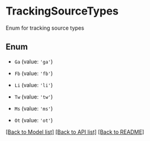 # TrackingSourceTypes

Enum for tracking source types

## Enum

* `Ga` (value: `'ga'`)

* `Fb` (value: `'fb'`)

* `Li` (value: `'li'`)

* `Tw` (value: `'tw'`)

* `Ms` (value: `'ms'`)

* `Ot` (value: `'ot'`)

[[Back to Model list]](../README.md#documentation-for-models) [[Back to API list]](../README.md#documentation-for-api-endpoints) [[Back to README]](../README.md)
